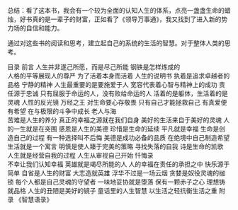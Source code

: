 
总结：看了这本书，我会有一个较为全面的认知人生的体系，点亮一盏盏生命的蜡烛，好书真的是一辈子的财富，正如看了《领导万事通》，我又找到了进入新的势力场的自信和能力。  

通过对这些书的阅读和思考，建立起自己的系统的生活的智慧。对于整体人类的思考。

目录
前言
人生并非遂己所愿，而是尽己所能  钢铁是怎样炼成的  
人格的平等展现人的尊严
为了活着本身而活着
人生的说明书
执着是追求卓越者的品格
宁静的精神
人生最重要的是要施爱于人
宽容代表着心智与精神上的成功
责任源于忠诚
只有屈服于命运的人，没有败给命运的人
活着的是躯体，生活着的是灵魂
人性的反光镜
万经之王
对生命要心存敬畏
只有自己才能拯救自己
有真爱便有希望
在与极限的斗争中成长   老人与海   
苦难是人生的养分
真正的幸福之源就在我们自身
美好的生活来自于美好的灵魂
人的一生就是在突围
感恩是人生的美德
珍惜是生命的延续
平凡就是幸福
生命是创造自己的过程
有一种选择叫不后悔
美德是成功必备的品质
在绝境中自己制造希望
生活就是一个寓言
明慎是使人臻于完美的策略
寻找失落的自我
诗是生命的凯歌
人生就是经营自我的过程
人生从审视自己开始    忏悔录   
不幸让我们认知幸福
英雄就是竭尽所能的人
人的幸福在责任的承担之中
快乐源于简单
自省是人生的财富
大志造就英雄
浮华不过是一场云烟
贪婪是奴役灵魂的枷锁
每个人都是自己灵魂的守望者
一味地妥协就是堕落
保有一颗赤子之心
理想铸就品格
人生的丑陋是美好的镜子
童话里的人生智慧
以生活之轻抗衡生活之重
附录 《智慧语录》
